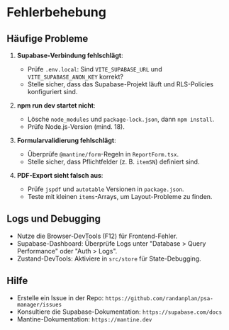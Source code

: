 # Fehlerbehebung

## Häufige Probleme

1. **Supabase-Verbindung fehlschlägt**:

   - Prüfe `.env.local`: Sind `VITE_SUPABASE_URL` und `VITE_SUPABASE_ANON_KEY` korrekt?
   - Stelle sicher, dass das Supabase-Projekt läuft und RLS-Policies konfiguriert sind.

2. **npm run dev startet nicht**:

   - Lösche `node_modules` und `package-lock.json`, dann `npm install`.
   - Prüfe Node.js-Version (mind. 18).

3. **Formularvalidierung fehlschlägt**:

   - Überprüfe `@mantine/form`-Regeln in `ReportForm.tsx`.
   - Stelle sicher, dass Pflichtfelder (z. B. `itemSN`) definiert sind.

4. **PDF-Export sieht falsch aus**:
   - Prüfe `jspdf` und `autotable` Versionen in `package.json`.
   - Teste mit kleinen `items`-Arrays, um Layout-Probleme zu finden.

## Logs und Debugging

- Nutze die Browser-DevTools (F12) für Frontend-Fehler.
- Supabase-Dashboard: Überprüfe Logs unter "Database > Query Performance" oder "Auth > Logs".
- Zustand-DevTools: Aktiviere in `src/store` für State-Debugging.

## Hilfe

- Erstelle ein Issue in der Repo: `https://github.com/randanplan/psa-manager/issues`
- Konsultiere die Supabase-Dokumentation: `https://supabase.com/docs`
- Mantine-Dokumentation: `https://mantine.dev`
